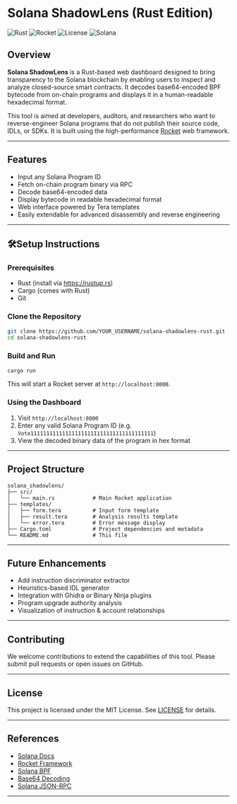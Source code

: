 
# Solana ShadowLens (Rust Edition)

![Rust](https://img.shields.io/badge/language-rust-orange.svg)
![Rocket](https://img.shields.io/badge/framework-rocket-red)
![License](https://img.shields.io/badge/license-MIT-blue.svg)
![Solana](https://img.shields.io/badge/platform-solana-3a3a3a)

## Overview

**Solana ShadowLens** is a Rust-based web dashboard designed to bring transparency to the Solana blockchain by enabling users to inspect and analyze closed-source smart contracts. It decodes base64-encoded BPF bytecode from on-chain programs and displays it in a human-readable hexadecimal format.

This tool is aimed at developers, auditors, and researchers who want to reverse-engineer Solana programs that do not publish their source code, IDLs, or SDKs. It is built using the high-performance [Rocket](https://rocket.rs/) web framework.

---

## Features

- Input any Solana Program ID
- Fetch on-chain program binary via RPC
- Decode base64-encoded data
- Display bytecode in readable hexadecimal format
- Web interface powered by Tera templates
- Easily extendable for advanced disassembly and reverse engineering

---

## 🛠Setup Instructions

### Prerequisites

- Rust (install via https://rustup.rs)
- Cargo (comes with Rust)
- Git

### Clone the Repository

```bash
git clone https://github.com/YOUR_USERNAME/solana-shadowlens-rust.git
cd solana-shadowlens-rust
```

### Build and Run

```bash
cargo run
```

This will start a Rocket server at `http://localhost:8000`.

### Using the Dashboard

1. Visit `http://localhost:8000`
2. Enter any valid Solana Program ID (e.g. `Vote111111111111111111111111111111111111111`)
3. View the decoded binary data of the program in hex format

---

## Project Structure

```
solana_shadowlens/
├── src/
│   └── main.rs            # Main Rocket application
├── templates/
│   ├── form.tera          # Input form template
│   ├── result.tera        # Analysis results template
│   └── error.tera         # Error message display
├── Cargo.toml             # Project dependencies and metadata
└── README.md              # This file
```

---

## Future Enhancements

- Add instruction discriminator extractor
- Heuristics-based IDL generator
- Integration with Ghidra or Binary Ninja plugins
- Program upgrade authority analysis
- Visualization of instruction & account relationships

---

## Contributing

We welcome contributions to extend the capabilities of this tool. Please submit pull requests or open issues on GitHub.

---

## License

This project is licensed under the MIT License. See [LICENSE](LICENSE) for details.

---

## References

- [Solana Docs](https://docs.solana.com/)
- [Rocket Framework](https://rocket.rs/)
- [Solana BPF](https://docs.solana.com/developing/on-chain-programs/overview)
- [Base64 Decoding](https://docs.rs/base64/)
- [Solana JSON-RPC](https://docs.solana.com/developing/clients/jsonrpc-api)

---
